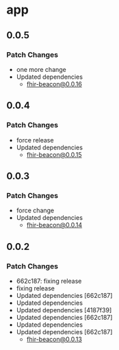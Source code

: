 # app

## 0.0.5

### Patch Changes

- one more change
- Updated dependencies
    - fhir-beacon@0.0.16

## 0.0.4

### Patch Changes

- force release
- Updated dependencies
    - fhir-beacon@0.0.15

## 0.0.3

### Patch Changes

- force change
- Updated dependencies
    - fhir-beacon@0.0.14

## 0.0.2

### Patch Changes

- 662c187: fixing release
- fixing release
- Updated dependencies [662c187]
- Updated dependencies
- Updated dependencies [4187f39]
- Updated dependencies [662c187]
- Updated dependencies
- Updated dependencies [662c187]
    - fhir-beacon@0.0.13
